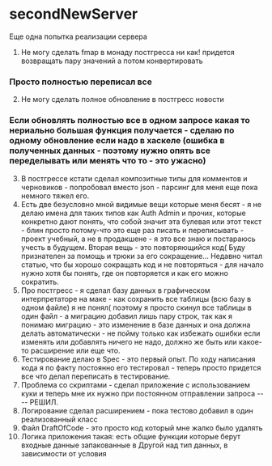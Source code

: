 # secondNewServer
Еще одна попытка реализации сервера

1. Не могу сделать fmap в монаду постгресса ни как! придется возвращать пару значений а потом конвертировать
### Просто полностью переписал все 
2. Не могу сделать полное обновление в постгресс новости  
### Если обновлять полностью все в одном запросе какая то нериально большая функция получается - сделаю по одному обновление если надо в хаскеле (ошибка в полученных данных - поэтому нужно опять все переделывать или менять что то - это ужасно)
3. В постгрессе кстати сделал композитные типы для комментов и черновиков - попробовал вместо  json - парсинг для меня еще пока немного тяжел его.
4. Есть две безусловно мной видимые вещи которые меня бесят - я не делаю имена для таких типов как Auth Admin и прочих, которые конкретно дают понять, что собой значит эта булевая или этот текст - блин просто потому-что это еще раз писать и переписывать -  проект учебный, а не в продакшене - я это все знаю и постараюсь учесть в будущем. Вторая вещь - это повторяющийся код( Буду признателен за помощь и трюки за его сокращение... Недавно читал статью, что бы хорошо сокращать код и не повторяться - для начало нужно хотя бы понять, где он повторяется и как его можно сократить.
5. Про постгресс - я сделал базу данных в графическом интерпретаторе на маке - как сохранить все таблицы (всю базу в одном файле) я не понял( поэтому я просто скинул все таблицы в один файл - а миграцию добавил лишь пару строк, так как я понимаю миграцию - это изменение в базе данных и она должна делать автоматически - не пойму только как избежать ошибки если изменять или добавлять ничего не надо, должно же быть или какое-то расширение или еще что.
6. Тестирование делаю в Spec - это первый опыт. По ходу написания кода я по факту постоянно его тестировал - теперь просто придется все что делал переписать в тестирование.
7. Проблема со скриптами - сделал приложение с использованием куки и теперь мне их нужно при постоянном отправлении запроса ---- РЕШИЛ.
8. Логирование сделал расширением - пока тестово добавил в один реализованный класс
9. Файл DraftOfCode - это просто код который мне жалко было удалять
10. Логика приложения такая: есть общие функции которые берут входные данные запакованные в Другой над тип данных, в зависимости от условия
